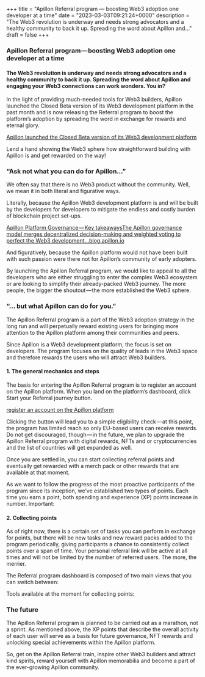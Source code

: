 +++
title = "Apillon Referral program — boosting Web3 adoption one developer at a time"
date = "2023-03-03T09:21:24+0000"
description = "The Web3 revolution is underway and needs strong advocators and a healthy community to back it up. Spreading the word about Apillon and…"
draft = false
+++

### Apillon Referral program — boosting Web3 adoption one developer at a time


#### The Web3 revolution is underway and needs strong advocators and a healthy community to back it up. Spreading the word about Apillon and engaging your Web3 connections can work wonders. You in?


In the light of providing much-needed tools for Web3 builders, Apillon launched the Closed Beta version of its Web3 development platform in the past month and is now releasing the Referral program to boost the platform’s adoption by spreading the word in exchange for rewards and eternal glory.

[Apillon launched the Closed Beta version of its Web3 development platform](https://medium.com/apillon/apillon-launches-an-invitation-only-closed-beta-of-the-web3-development-platform-a075c38273a3)

Lend a hand showing the Web3 sphere how straightforward building with Apillon is and get rewarded on the way!


### “Ask not what you can do for Apillon...”


We often say that there is no Web3 product without the community. Well, we mean it in both literal and figurative ways.


Literally, because the Apillon Web3 development platform is and will be built by the developers for developers to mitigate the endless and costly burden of blockchain project set-ups.

[Apillon Platform Governance — Key takeawaysThe Apillon governance model merges decentralized decision-making and weighted voting to perfect the Web3 development…blog.apillon.io](https://blog.apillon.io/apillon-platform-governance-key-takeaways-e63816522536)

And figuratively, because the Apillon platform would not have been built with such passion were there not for Apillon’s community of early adopters.


By launching the Apillon Referral program, we would like to appeal to all the developers who are either struggling to enter the complex Web3 ecosystem or are looking to simplify their already-packed Web3 journey. The more people, the bigger the shoutout — the more established the Web3 sphere.


### “… but what Apillon can do for you.”


The Apillon Referral program is a part of the Web3 adoption strategy in the long run and will perpetually reward existing users for bringing more attention to the Apillon platform among their communities and peers.


Since Apillon is a Web3 development platform, the focus is set on developers. The program focuses on the quality of leads in the Web3 space and therefore rewards the users who will attract Web3 builders.


#### 1. The general mechanics and steps


The basis for entering the Apillon Referral program is to register an account on the Apillon platform. When you land on the platform’s dashboard, click Start your Referral journey button.

[register an account on the Apillon platform](https://app.apillon.io/register)

Clicking the button will lead you to a simple eligibility check — at this point, the program has limited reach so only EU-based users can receive rewards. Do not get discouraged, though — in the future, we plan to upgrade the Apillon Referral program with digital rewards, NFTs and or cryptocurrencies and the list of countries will get expanded as well.


Once you are settled in, you can start collecting referral points and eventually get rewarded with a merch pack or other rewards that are available at that moment.


As we want to follow the progress of the most proactive participants of the program since its inception, we’ve established two types of points. Each time you earn a point, both spending and experience (XP) points increase in number. Important:


#### 2. Collecting points


As of right now, there is a certain set of tasks you can perform in exchange for points, but there will be new tasks and new reward packs added to the program periodically, giving participants a chance to consistently collect points over a span of time. Your personal referral link will be active at all times and will not be limited by the number of referred users. The more, the merrier.


The Referral program dashboard is composed of two main views that you can switch between:


Tools available at the moment for collecting points:


### The future


The Apillon Referral program is planned to be carried out as a marathon, not a sprint. As mentioned above, the XP points that describe the overall activity of each user will serve as a basis for future governance, NFT rewards and unlocking special achievements within the Apillon platform.


So, get on the Apillon Referral train, inspire other Web3 builders and attract kind spirits, reward yourself with Apillon memorabilia and become a part of the ever-growing Apillon community.
